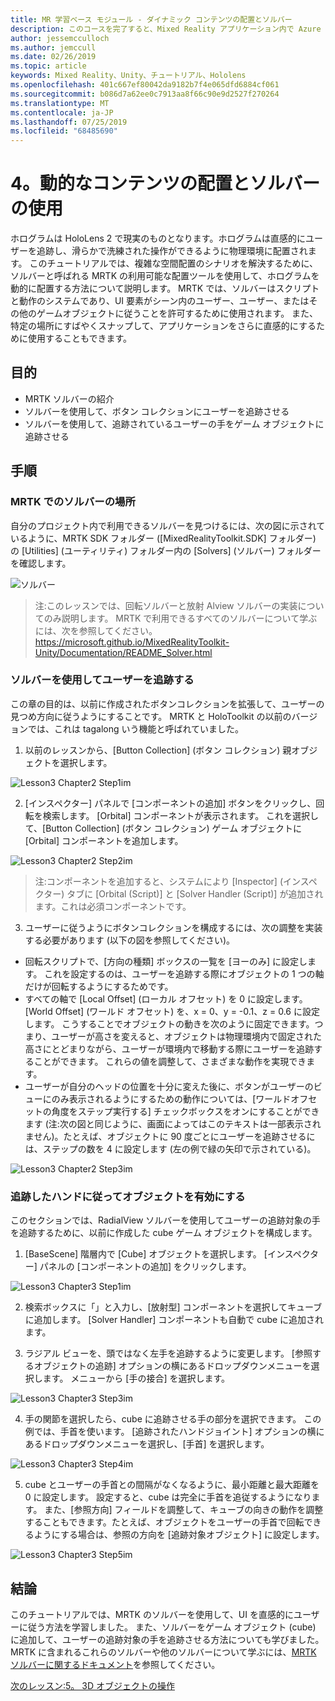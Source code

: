 ```yaml
---
title: MR 学習ベース モジュール - ダイナミック コンテンツの配置とソルバー
description: このコースを完了すると、Mixed Reality アプリケーション内で Azure 顔認識を実装する方法を学習することができます。
author: jessemcculloch
ms.author: jemccull
ms.date: 02/26/2019
ms.topic: article
keywords: Mixed Reality、Unity、チュートリアル、Hololens
ms.openlocfilehash: 401c667ef80042da9182b7f4e065dfd6884cf061
ms.sourcegitcommit: b086d7a62ee0c7913aa8f66c90e9d2527f270264
ms.translationtype: MT
ms.contentlocale: ja-JP
ms.lasthandoff: 07/25/2019
ms.locfileid: "68485690"
---
```

# <a name="4-placing-dynamic-content-and-using-solvers"></a>4。動的なコンテンツの配置とソルバーの使用

ホログラムは HoloLens 2 で現実のものとなります。ホログラムは直感的にユーザーを追跡し、滑らかで洗練された操作ができるように物理環境に配置されます。 このチュートリアルでは、複雑な空間配置のシナリオを解決するために、ソルバーと呼ばれる MRTK の利用可能な配置ツールを使用して、ホログラムを動的に配置する方法について説明します。 MRTK では、ソルバーはスクリプトと動作のシステムであり、UI 要素がシーン内のユーザー、ユーザー、またはその他のゲームオブジェクトに従うことを許可するために使用されます。 また、特定の場所にすばやくスナップして、アプリケーションをさらに直感的にするために使用することもできます。 

## <a name="objectives"></a>目的

* MRTK ソルバーの紹介
* ソルバーを使用して、ボタン コレクションにユーザーを追跡させる
* ソルバーを使用して、追跡されているユーザーの手をゲーム オブジェクトに追跡させる

## <a name="instructions"></a>手順

### <a name="location-of-solvers-in-the-mrtk"></a>MRTK でのソルバーの場所
 自分のプロジェクト内で利用できるソルバーを見つけるには、次の図に示されているように、MRTK SDK フォルダー ([MixedRealityToolkit.SDK] フォルダー) の [Utilities] (ユーティリティ) フォルダー内の [Solvers] (ソルバー) フォルダーを確認します。

![ソルバー](images/lesson3_chapter1_step1im.PNG)

>注:このレッスンでは、回転ソルバーと放射 Alview ソルバーの実装についてのみ説明します。 MRTK で利用できるすべてのソルバーについて学ぶには、次を参照してください。 https://microsoft.github.io/MixedRealityToolkit-Unity/Documentation/README_Solver.html

### <a name="use-a-solver-to-follow-the-user"></a>ソルバーを使用してユーザーを追跡する
この章の目的は、以前に作成されたボタンコレクションを拡張して、ユーザーの見つめ方向に従うようにすることです。 MRTK と HoloToolkit の以前のバージョンでは、これは tagalong いう機能と呼ばれていました。

1. 以前のレッスンから、[Button Collection] (ボタン コレクション) 親オブジェクトを選択します。

![Lesson3 Chapter2 Step1im](images/Lesson3_chapter2_step1im.PNG)

2. [インスペクター] パネルで [コンポーネントの追加] ボタンをクリックし、回転を検索します。 [Orbital] コンポーネントが表示されます。 これを選択して、[Button Collection] (ボタン コレクション) ゲーム オブジェクトに [Orbital] コンポーネントを追加します。

![Lesson3 Chapter2 Step2im](images/Lesson3_Chapter2_step2im.PNG)

>注:コンポーネントを追加すると、システムにより [Inspector] (インスペクター) タブに [Orbital (Script)] と [Solver Handler (Script)] が追加されます。これは必須コンポーネントです。 

3. ユーザーに従うようにボタンコレクションを構成するには、次の調整を実装する必要があります (以下の図を参照してください)。
- 回転スクリプトで、[方向の種類] ボックスの一覧を [ヨーのみ] に設定します。 これを設定するのは、ユーザーを追跡する際にオブジェクトの 1 つの軸だけが回転するようにするためです。
- すべての軸で [Local Offset] (ローカル オフセット) を 0 に設定します。 [World Offset] (ワールド オフセット) を、x = 0、y = -0.1、z = 0.6 に設定します。 こうすることでオブジェクトの動きを次のように固定できます。つまり、ユーザーが高さを変えると、オブジェクトは物理環境内で固定された高さにとどまりながら、ユーザーが環境内で移動する際にユーザーを追跡することができます。 これらの値を調整して、さまざまな動作を実現できます。
- ユーザーが自分のヘッドの位置を十分に変えた後に、ボタンがユーザーのビューにのみ表示されるようにするための動作については、[ワールドオフセットの角度をステップ実行する] チェックボックスをオンにすることができます (注:次の図と同じように、画面によってはこのテキストは一部表示されません)。たとえば、オブジェクトに 90 度ごとにユーザーを追跡させるには、ステップの数を 4 に設定します (左の例で緑の矢印で示されている)。 

![Lesson3 Chapter2 Step3im](images/Lesson3_chapter2_step3im.PNG)

### <a name="enabling-objects-to-follow-tracked-hands"></a>追跡したハンドに従ってオブジェクトを有効にする

このセクションでは、RadialView ソルバーを使用してユーザーの追跡対象の手を追跡するために、以前に作成した cube ゲーム オブジェクトを構成します。

1. [BaseScene] 階層内で [Cube] オブジェクトを選択します。 [インスペクター] パネルの [コンポーネントの追加] をクリックします。 

![Lesson3 Chapter3 Step1im](images/Lesson3_Chapter3_step1im.PNG)

2. 検索ボックスに「」と入力し、[放射型] コンポーネントを選択してキューブに追加します。 [Solver Handler] コンポーネントも自動で cube に追加されます。

3. ラジアル ビューを、頭ではなく左手を追跡するように変更します。 [参照するオブジェクトの追跡] オプションの横にあるドロップダウンメニューを選択します。 メニューから [手の接合] を選択します。

![Lesson3 Chapter3 Step3im](images/Lesson3_chapter3_step3im.PNG)

4. 手の関節を選択したら、cube に追跡させる手の部分を選択できます。 この例では、手首を使います。 [追跡されたハンドジョイント] オプションの横にあるドロップダウンメニューを選択し、[手首] を選択します。 

![Lesson3 Chapter3 Step4im](images/Lesson3_chapter3_step4im.PNG)

5. cube とユーザーの手首との間隔がなくなるように、最小距離と最大距離を 0 に設定します。 設定すると、cube は完全に手首を追従するようになります。 また、[参照方向] フィールドを調整して、キューブの向きの動作を調整することもできます。たとえば、オブジェクトをユーザーの手首で回転できるようにする場合は、参照の方向を [追跡対象オブジェクト] に設定します。

![Lesson3 Chapter3 Step5im](images/Lesson3_chapter3_step5im.PNG)

## <a name="congratulations"></a>結論
このチュートリアルでは、MRTK のソルバーを使用して、UI を直感的にユーザーに従う方法を学習しました。 また、ソルバーをゲーム オブジェクト (cube) に追加して、ユーザーの追跡対象の手を追跡させる方法についても学びました。 MRTK に含まれるこれらのソルバーや他のソルバーについて学ぶには、[MRTK ソルバーに関するドキュメント](https://microsoft.github.io/MixedRealityToolkit-Unity/Documentation/README_Solver.html)を参照してください。

[次のレッスン:5。  3D オブジェクトの操作](mrlearning-base-ch4.md)

